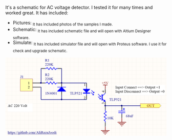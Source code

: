 It's a schematic for AC voltage detector. I tested it for many times and worked great. It has included:
- Pictures: <sub>It has included photos of the samples I made.</sub>
- Schematic: <sub>It has included schematic file and will open with Altium Designer software.</sub>
- Simulate: <sub>It has included simulator file and will open with Proteus software. I use it for check and upgrade schematic.</sub>


![This is an image](https://github.com/AliRezaJoodi/Electronic-Modules/blob/main/Detector_AC%20Voltage%20Detector/Schematic_Altium%20Designer%20software/V1.0.png?raw=true)
